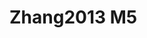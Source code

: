 <a name="material" />

# Zhang2013 M5
<script type="application/ld+json">
  {
    "@context": "https://schema.org/",
    "@type": "ChemicalSubstance",
    "http://purl.org/dc/terms/conformsTo":
      {
        "@type": "CreativeWork",
        "@id": "https://bioschemas.org/profiles/ChemicalSubstance/0.4-RELEASE/"
      },
    "@id": "https://egonw.github.io/nanowiki/nanowiki310.html#material",
    "name": "Zhang2013 M5",
    "sameAs": "http://127.0.0.1/mediawiki/index.php/Special:URIResolver/Zhang2013_M5"
  }
</script>

